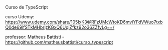 Curso de TypeScript

curso Udemy: https://www.udemy.com/share/105IxK3@RFzUMcWtoKD6mviYFdVWuo7txbQ0de69lfSTkMHbrjzKGxQ6UqiZfkz92o36ZZfvLg==/

professor: Matheus Battisti - https://github.com/matheusbattisti/curso_typescript
